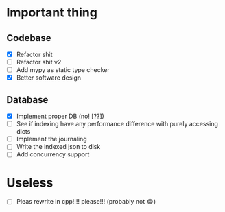 # Important thing
## Codebase
- [x] Refactor shit
- [ ] Refactor shit v2
- [ ] Add mypy as static type checker
- [x] Better software design

## Database
- [x] Implement proper DB (no! [??])
- [ ] See if indexing have any performance difference with purely accessing dicts
- [ ] Implement the journaling
- [ ] Write the indexed json to disk
- [ ] Add concurrency support

# Useless
- [ ] Pleas rewrite in cpp!!!! please!!! (probably not 😂)

